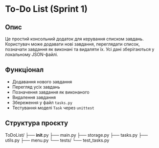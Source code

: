 # To-Do List (Sprint 1)

## Опис
Це простий консольний додаток для керування списком завдань. Користувач може додавати нові завдання, переглядати список, позначати завдання як виконані та видаляти їх. Усі дані зберігаються у локальному JSON-файлі.

## Функціонал
- Додавання нового завдання
- Перегляд усіх завдань
- Позначення завдання як виконаного
- Видалення завдання
- Збереження у файл `tasks.py`
- Тестування моделі `Task` через `unittest`

## Структура проєкту
ToDoList/
├── __init__.py
├── main.py
├── storage.py
├── tasks.py
├── utils.py
├── menu.py
└── tests/
    └── test_tasks.py

